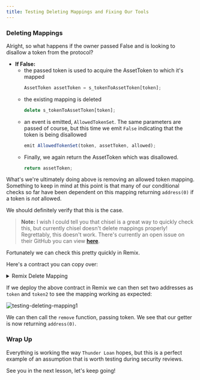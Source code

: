 ```yaml
---
title: Testing Deleting Mappings and Fixing Our Tools
---
```


### Deleting Mappings

Alright, so what happens if the owner passed False and is looking to disallow a token from the protocol?

- **If False:**
  - the passed token is used to acquire the AssetToken to which it's mapped
    ```js
    AssetToken assetToken = s_tokenToAssetToken[token];
    ```
  - the existing mapping is deleted
    ```js
    delete s_tokenToAssetToken[token];
    ```
  - an event is emitted, `AllowedTokenSet`. The same parameters are passed of course, but this time we emit `False` indicating that the token is being disallowed
    ```js
    emit AllowedTokenSet(token, assetToken, allowed);
    ```
  - Finally, we again return the AssetToken which was disallowed.
    ```js
    return assetToken;
    ```

What's we're ultimately doing above is removing an allowed token mapping. Something to keep in mind at this point is that many of our conditional checks so far have been dependent on this mapping returning `address(0)` if a token is _not_ allowed.

We should definitely verify that this is the case.

> **Note:** I wish I could tell you that chisel is a great way to quickly check this, but currently chisel doesn't delete mappings properly! Regrettably, this doesn't work. There's currently an open issue on their GitHub you can view [**here**](https://github.com/foundry-rs/foundry/issues/7318).

Fortunately we can check this pretty quickly in Remix.

Here's a contract you can copy over:

<details>
<summary>Remix Delete Mapping</summary>

```js
// SPDX-License-Identifier: MIT
pragma solidity 0.8.25;

contract DeleteMappingTest {
    mapping(address => address) public token2token;

    function set(address token, address token2) public {
        token2token[token] = token2;
    }

    function remove(address token) public {
        delete token2token[token];
    }

    function get (address token) public view returns (address) {
        return token2token[token];
    }
}
```

</details>


If we deploy the above contract in Remix we can then set two addresses as `token` and `token2` to see the mapping working as expected:

![testing-deleting-mapping1](/security-section-6/28-testing-deleting-mappings/testing-deleting-mapping1.png)

We can then call the `remove` function, passing token. We see that our getter is now returning `address(0)`.

### Wrap Up

Everything is working the way `Thunder Loan` hopes, but this is a perfect example of an assumption that is worth testing during security reviews.

See you in the next lesson, let's keep going!

